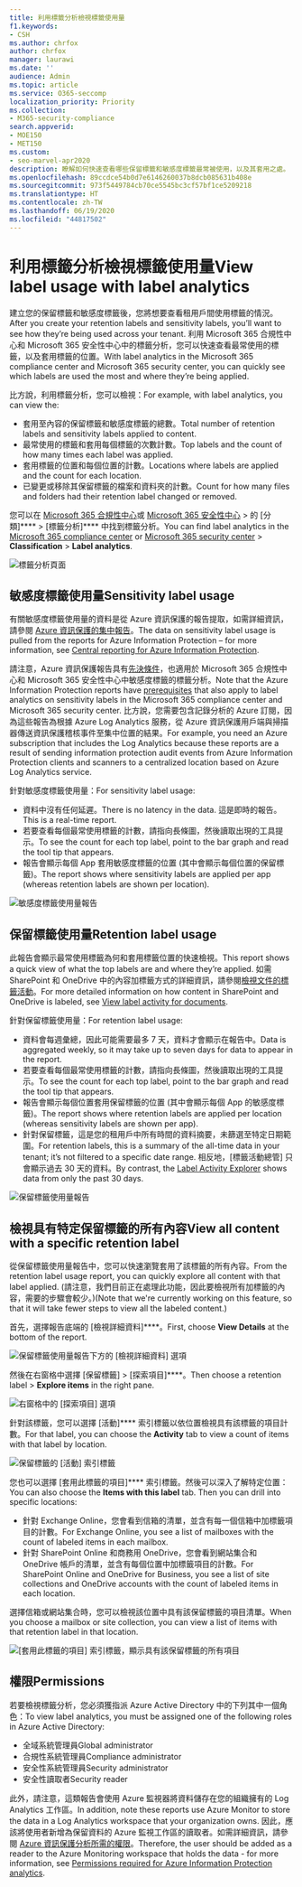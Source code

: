 ```yaml
---
title: 利用標籤分析檢視標籤使用量
f1.keywords:
- CSH
ms.author: chrfox
author: chrfox
manager: laurawi
ms.date: ''
audience: Admin
ms.topic: article
ms.service: O365-seccomp
localization_priority: Priority
ms.collection:
- M365-security-compliance
search.appverid:
- MOE150
- MET150
ms.custom:
- seo-marvel-apr2020
description: 瞭解如何快速查看哪些保留標籤和敏感度標籤最常被使用，以及其套用之處。
ms.openlocfilehash: 89ccdce54b0d7e6146260037b8dcb085631b408e
ms.sourcegitcommit: 973f5449784cb70ce5545bc3cf57bf1ce5209218
ms.translationtype: HT
ms.contentlocale: zh-TW
ms.lasthandoff: 06/19/2020
ms.locfileid: "44817502"
---
```

# <a name="view-label-usage-with-label-analytics"></a><span data-ttu-id="57a1a-103">利用標籤分析檢視標籤使用量</span><span class="sxs-lookup"><span data-stu-id="57a1a-103">View label usage with label analytics</span></span>

<span data-ttu-id="57a1a-104">建立您的保留標籤和敏感度標籤後，您將想要查看租用戶間使用標籤的情況。</span><span class="sxs-lookup"><span data-stu-id="57a1a-104">After you create your retention labels and sensitivity labels, you’ll want to see how they’re being used across your tenant.</span></span> <span data-ttu-id="57a1a-105">利用 Microsoft 365 合規性中心和 Microsoft 365 安全性中心中的標籤分析，您可以快速查看最常使用的標籤，以及套用標籤的位置。</span><span class="sxs-lookup"><span data-stu-id="57a1a-105">With label analytics in the Microsoft 365 compliance center and Microsoft 365 security center, you can quickly see which labels are used the most and where they’re being applied.</span></span>

<span data-ttu-id="57a1a-106">比方說，利用標籤分析，您可以檢視：</span><span class="sxs-lookup"><span data-stu-id="57a1a-106">For example, with label analytics, you can view the:</span></span>

- <span data-ttu-id="57a1a-107">套用至內容的保留標籤和敏感度標籤的總數。</span><span class="sxs-lookup"><span data-stu-id="57a1a-107">Total number of retention labels and sensitivity labels applied to content.</span></span>
- <span data-ttu-id="57a1a-108">最常使用的標籤和套用每個標籤的次數計數。</span><span class="sxs-lookup"><span data-stu-id="57a1a-108">Top labels and the count of how many times each label was applied.</span></span>
- <span data-ttu-id="57a1a-109">套用標籤的位置和每個位置的計數。</span><span class="sxs-lookup"><span data-stu-id="57a1a-109">Locations where labels are applied and the count for each location.</span></span>
- <span data-ttu-id="57a1a-110">已變更或移除其保留標籤的檔案和資料夾的計數。</span><span class="sxs-lookup"><span data-stu-id="57a1a-110">Count for how many files and folders had their retention label changed or removed.</span></span>

<span data-ttu-id="57a1a-111">您可以在 [Microsoft 365 合規性中心](https://compliance.microsoft.com/labelanalytics)或 [Microsoft 365 安全性中心](https://security.microsoft.com/labelanalytics) > 的 [分類]\*\*\*\* >  [標籤分析]\*\*\*\* 中找到標籤分析。</span><span class="sxs-lookup"><span data-stu-id="57a1a-111">You can find label analytics in the [Microsoft 365 compliance center](https://compliance.microsoft.com/labelanalytics) or [Microsoft 365 security center](https://security.microsoft.com/labelanalytics) > **Classification** > **Label analytics**.</span></span>

![標籤分析頁面](../media/label-analytics-page.png)

## <a name="sensitivity-label-usage"></a><span data-ttu-id="57a1a-113">敏感度標籤使用量</span><span class="sxs-lookup"><span data-stu-id="57a1a-113">Sensitivity label usage</span></span>

<span data-ttu-id="57a1a-114">有關敏感度標籤使用量的資料是從 Azure 資訊保護的報告提取，如需詳細資訊，請參閱 [Azure 資訊保護的集中報告](https://docs.microsoft.com/azure/information-protection/reports-aip)。</span><span class="sxs-lookup"><span data-stu-id="57a1a-114">The data on sensitivity label usage is pulled from the reports for Azure Information Protection – for more information, see [Central reporting for Azure Information Protection](https://docs.microsoft.com/azure/information-protection/reports-aip).</span></span>

<span data-ttu-id="57a1a-115">請注意，Azure 資訊保護報告具有[先決條件](/azure/information-protection/reports-aip#prerequisites)，也適用於 Microsoft 365 合規性中心和 Microsoft 365 安全性中心中敏感度標籤的標籤分析。</span><span class="sxs-lookup"><span data-stu-id="57a1a-115">Note that the Azure Information Protection reports have [prerequisites](/azure/information-protection/reports-aip#prerequisites) that also apply to label analytics on sensitivity labels in the Microsoft 365 compliance center and Microsoft 365 security center.</span></span> <span data-ttu-id="57a1a-116">比方說，您需要包含記錄分析的 Azure 訂閱，因為這些報告為根據 Azure Log Analytics 服務，從 Azure 資訊保護用戶端與掃描器傳送資訊保護稽核事件至集中位置的結果。</span><span class="sxs-lookup"><span data-stu-id="57a1a-116">For example, you need an Azure subscription that includes the Log Analytics because these reports are a result of sending information protection audit events from Azure Information Protection clients and scanners to a centralized location based on Azure Log Analytics service.</span></span>

<span data-ttu-id="57a1a-117">針對敏感度標籤使用量：</span><span class="sxs-lookup"><span data-stu-id="57a1a-117">For sensitivity label usage:</span></span>

- <span data-ttu-id="57a1a-118">資料中沒有任何延遲。</span><span class="sxs-lookup"><span data-stu-id="57a1a-118">There is no latency in the data.</span></span> <span data-ttu-id="57a1a-119">這是即時的報告。</span><span class="sxs-lookup"><span data-stu-id="57a1a-119">This is a real-time report.</span></span>
- <span data-ttu-id="57a1a-120">若要查看每個最常使用標籤的計數，請指向長條圖，然後讀取出現的工具提示。</span><span class="sxs-lookup"><span data-stu-id="57a1a-120">To see the count for each top label, point to the bar graph and read the tool tip that appears.</span></span>
- <span data-ttu-id="57a1a-121">報告會顯示每個 App 套用敏感度標籤的位置 (其中會顯示每個位置的保留標籤)。</span><span class="sxs-lookup"><span data-stu-id="57a1a-121">The report shows where sensitivity labels are applied per app (whereas retention labels are shown per location).</span></span>

![敏感度標籤使用量報告](../media/sensitivity-label-usage-report.png)

## <a name="retention-label-usage"></a><span data-ttu-id="57a1a-123">保留標籤使用量</span><span class="sxs-lookup"><span data-stu-id="57a1a-123">Retention label usage</span></span>

<span data-ttu-id="57a1a-124">此報告會顯示最常使用標籤為何和套用標籤位置的快速檢視。</span><span class="sxs-lookup"><span data-stu-id="57a1a-124">This report shows a quick view of what the top labels are and where they’re applied.</span></span> <span data-ttu-id="57a1a-125">如需 SharePoint 和 OneDrive 中的內容加標籤方式的詳細資訊，請參閱[檢視文件的標籤活動](view-label-activity-for-documents.md)。</span><span class="sxs-lookup"><span data-stu-id="57a1a-125">For more detailed information on how content in SharePoint and OneDrive is labeled, see [View label activity for documents](view-label-activity-for-documents.md).</span></span>

<span data-ttu-id="57a1a-126">針對保留標籤使用量：</span><span class="sxs-lookup"><span data-stu-id="57a1a-126">For retention label usage:</span></span>

- <span data-ttu-id="57a1a-127">資料會每週彙總，因此可能需要最多 7 天，資料才會顯示在報告中。</span><span class="sxs-lookup"><span data-stu-id="57a1a-127">Data is aggregated weekly, so it may take up to seven days for data to appear in the report.</span></span>
- <span data-ttu-id="57a1a-128">若要查看每個最常使用標籤的計數，請指向長條圖，然後讀取出現的工具提示。</span><span class="sxs-lookup"><span data-stu-id="57a1a-128">To see the count for each top label, point to the bar graph and read the tool tip that appears.</span></span>
- <span data-ttu-id="57a1a-129">報告會顯示每個位置套用保留標籤的位置 (其中會顯示每個 App 的敏感度標籤)。</span><span class="sxs-lookup"><span data-stu-id="57a1a-129">The report shows where retention labels are applied per location (whereas sensitivity labels are shown per app).</span></span>
- <span data-ttu-id="57a1a-130">針對保留標籤，這是您的租用戶中所有時間的資料摘要，未篩選至特定日期範圍。</span><span class="sxs-lookup"><span data-stu-id="57a1a-130">For retention labels, this is a summary of the all-time data in your tenant; it’s not filtered to a specific date range.</span></span> <span data-ttu-id="57a1a-131">相反地，[標籤活動總管][](view-label-activity-for-documents.md) 只會顯示過去 30 天的資料。</span><span class="sxs-lookup"><span data-stu-id="57a1a-131">By contrast, the [Label Activity Explorer](view-label-activity-for-documents.md) shows data from only the past 30 days.</span></span>

![保留標籤使用量報告](../media/retention-label-usage-report.png)

## <a name="view-all-content-with-a-specific-retention-label"></a><span data-ttu-id="57a1a-133">檢視具有特定保留標籤的所有內容</span><span class="sxs-lookup"><span data-stu-id="57a1a-133">View all content with a specific retention label</span></span>

<span data-ttu-id="57a1a-134">從保留標籤使用量報告中，您可以快速瀏覽套用了該標籤的所有內容。</span><span class="sxs-lookup"><span data-stu-id="57a1a-134">From the retention label usage report, you can quickly explore all content with that label applied.</span></span> <span data-ttu-id="57a1a-135">(請注意，我們目前正在處理此功能，因此要檢視所有加標籤的內容，需要的步驟會較少。)</span><span class="sxs-lookup"><span data-stu-id="57a1a-135">(Note that we're currently working on this feature, so that it will take fewer steps to view all the labeled content.)</span></span>

<span data-ttu-id="57a1a-136">首先，選擇報告底端的 [檢視詳細資料]\*\*\*\*。</span><span class="sxs-lookup"><span data-stu-id="57a1a-136">First, choose **View Details** at the bottom of the report.</span></span>

![保留標籤使用量報告下方的 [檢視詳細資料] 選項](../media/retention-label-usage-view-details.png)

<span data-ttu-id="57a1a-138">然後在右窗格中選擇 [保留標籤] > [探索項目]\*\*\*\*。</span><span class="sxs-lookup"><span data-stu-id="57a1a-138">Then choose a retention label > **Explore items** in the right pane.</span></span>

![右窗格中的 [探索項目] 選項](../media/retention-label-usage-explore-items.png)

<span data-ttu-id="57a1a-140">針對該標籤，您可以選擇 [活動]\*\*\*\* 索引標籤以依位置檢視具有該標籤的項目計數。</span><span class="sxs-lookup"><span data-stu-id="57a1a-140">For that label, you can choose the **Activity** tab to view a count of items with that label by location.</span></span>

![保留標籤的 [活動] 索引標籤](../media/retention-label-usage-activity-tab.png)

<span data-ttu-id="57a1a-142">您也可以選擇 [套用此標籤的項目]\*\*\*\* 索引標籤。然後可以深入了解特定位置：</span><span class="sxs-lookup"><span data-stu-id="57a1a-142">You can also choose the **Items with this label** tab. Then you can drill into specific locations:</span></span>

- <span data-ttu-id="57a1a-143">針對 Exchange Online，您會看到信箱的清單，並含有每一個信箱中加標籤項目的計數。</span><span class="sxs-lookup"><span data-stu-id="57a1a-143">For Exchange Online, you see a list of mailboxes with the count of labeled items in each mailbox.</span></span>
- <span data-ttu-id="57a1a-144">針對 SharePoint Online 和商務用 OneDrive，您會看到網站集合和 OneDrive 帳戶的清單，並含有每個位置中加標籤項目的計數。</span><span class="sxs-lookup"><span data-stu-id="57a1a-144">For SharePoint Online and OneDrive for Business, you see a list of site collections and OneDrive accounts with the count of labeled items in each location.</span></span>

<span data-ttu-id="57a1a-145">選擇信箱或網站集合時，您可以檢視該位置中具有該保留標籤的項目清單。</span><span class="sxs-lookup"><span data-stu-id="57a1a-145">When you choose a mailbox or site collection, you can view a list of items with that retention label in that location.</span></span>

![[套用此標籤的項目] 索引標籤，顯示具有該保留標籤的所有項目](../media/retention-label-usage-content-explorer.png)

## <a name="permissions"></a><span data-ttu-id="57a1a-147">權限</span><span class="sxs-lookup"><span data-stu-id="57a1a-147">Permissions</span></span>

<span data-ttu-id="57a1a-148">若要檢視標籤分析，您必須獲指派 Azure Active Directory 中的下列其中一個角色：</span><span class="sxs-lookup"><span data-stu-id="57a1a-148">To view label analytics, you must be assigned one of the following roles in Azure Active Directory:</span></span>

- <span data-ttu-id="57a1a-149">全域系統管理員</span><span class="sxs-lookup"><span data-stu-id="57a1a-149">Global administrator</span></span>
- <span data-ttu-id="57a1a-150">合規性系統管理員</span><span class="sxs-lookup"><span data-stu-id="57a1a-150">Compliance administrator</span></span>
- <span data-ttu-id="57a1a-151">安全性系統管理員</span><span class="sxs-lookup"><span data-stu-id="57a1a-151">Security administrator</span></span>
- <span data-ttu-id="57a1a-152">安全性讀取者</span><span class="sxs-lookup"><span data-stu-id="57a1a-152">Security reader</span></span>

<span data-ttu-id="57a1a-153">此外，請注意，這類報告會使用 Azure 監視器將資料儲存在您的組織擁有的 Log Analytics 工作區。</span><span class="sxs-lookup"><span data-stu-id="57a1a-153">In addition, note these reports use Azure Monitor to store the data in a Log Analytics workspace that your organization owns.</span></span> <span data-ttu-id="57a1a-154">因此，應該將使用者新增為保留資料的 Azure 監視工作區的讀取者。如需詳細資訊，請參閱 [Azure 資訊保護分析所需的權限](https://docs.microsoft.com/azure/information-protection/reports-aip#permissions-required-for-azure-information-protection-analytics)。</span><span class="sxs-lookup"><span data-stu-id="57a1a-154">Therefore, the user should be added as a reader to the Azure Monitoring workspace that holds the data - for more information, see [Permissions required for Azure Information Protection analytics](https://docs.microsoft.com/azure/information-protection/reports-aip#permissions-required-for-azure-information-protection-analytics).</span></span>

